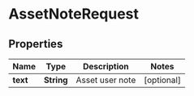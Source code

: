 

# AssetNoteRequest


## Properties

| Name | Type | Description | Notes |
|------------ | ------------- | ------------- | -------------|
|**text** | **String** | Asset user note |  [optional] |



